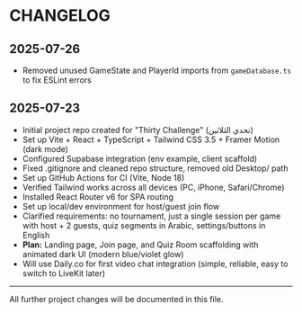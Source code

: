 # CHANGELOG

## 2025-07-26

- Removed unused GameState and PlayerId imports from `gameDatabase.ts` to fix ESLint errors

## 2025-07-23

- Initial project repo created for "Thirty Challenge" (تحدي الثلاثين)
- Set up Vite + React + TypeScript + Tailwind CSS 3.5 + Framer Motion (dark mode)
- Configured Supabase integration (env example, client scaffold)
- Fixed .gitignore and cleaned repo structure, removed old Desktop/ path
- Set up GitHub Actions for CI (Vite, Node 18)
- Verified Tailwind works across all devices (PC, iPhone, Safari/Chrome)
- Installed React Router v6 for SPA routing
- Set up local/dev environment for host/guest join flow
- Clarified requirements: no tournament, just a single session per game with host + 2 guests, quiz segments in Arabic, settings/buttons in English
- **Plan:** Landing page, Join page, and Quiz Room scaffolding with animated dark UI (modern blue/violet glow)
- Will use Daily.co for first video chat integration (simple, reliable, easy to switch to LiveKit later)

---

All further project changes will be documented in this file.
